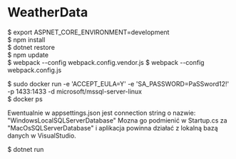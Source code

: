 # WeatherData
     
$ export ASPNET_CORE_ENVIRONMENT=development    
$ npm install              
$ dotnet restore      
$ npm update           
$ webpack --config webpack.config.vendor.js
$ webpack --config webpack.config.js
      
$ sudo docker run -e 'ACCEPT_EULA=Y' -e 'SA_PASSWORD=PaSSword12!' -p 1433:1433 -d microsoft/mssql-server-linux    
$ docker ps       
      
Ewentualnie w appsettings.json jest connection string o nazwie: "WindowsLocalSQLServerDatabase"
Mozna go podmienić w Startup.cs za "MacOsSQLServerDatabase" i aplikacja powinna działać z lokalną bazą danych w VisualStudio.    
      
$ dotnet run      
